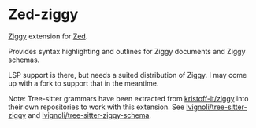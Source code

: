 # Zed-ziggy

[Ziggy](https://github.com/kristoff-it/ziggy) extension for [Zed](https://zed.dev).

Provides syntax highlighting and outlines for Ziggy documents and Ziggy schemas.

LSP support is there, but needs a suited distribution of Ziggy. I may come up with a fork to support
that in the meantime.

Note:
Tree-sitter grammars have been extracted from [kristoff-it/ziggy](https://github.com/kristoff-it/ziggy) into their own repositories to work with this extension.
See [lvignoli/tree-sitter-ziggy](https://github.com/lvignoli/tree-sitter-ziggy) and [lvignoli/tree-sitter-ziggy-schema](https://github.com/lvignoli/tree-sitter-ziggy-schema).
